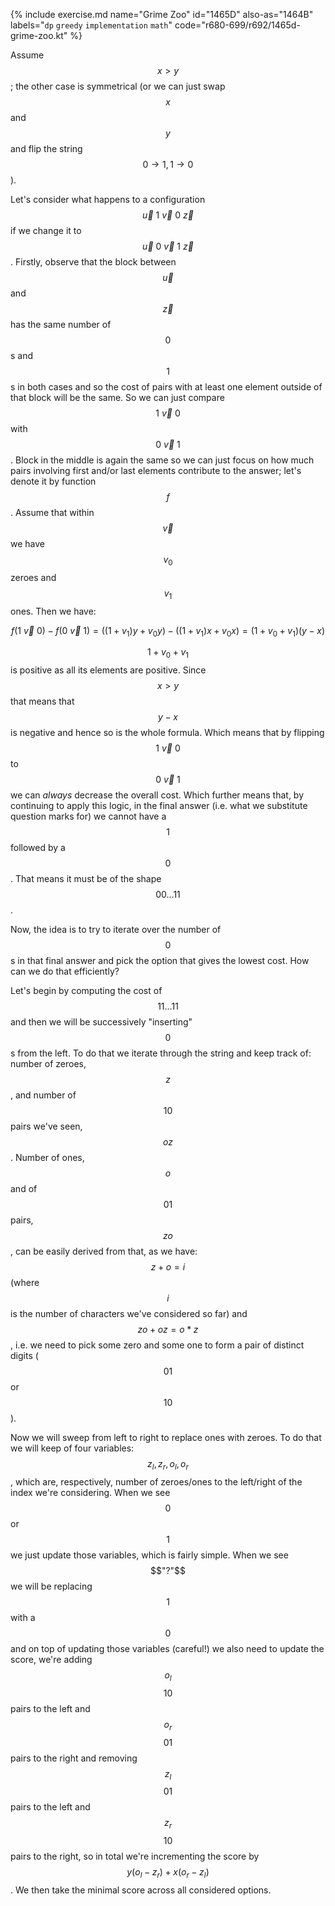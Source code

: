 {% include exercise.md name="Grime Zoo" id="1465D" also-as="1464B" labels="`dp` `greedy` `implementation` `math`" code="r680-699/r692/1465d-grime-zoo.kt" %}

Assume $$x > y$$; the other case is symmetrical (or we can just swap $$x$$ and $$y$$ and flip the string $$0 \to 1, 1 \to 0$$).

Let's consider what happens to a configuration $$\vec{u}\ 1 \ \vec{v}\ 0 \ \vec{z}$$ if we change it to $$\vec{u}\ 0\ \vec{v}\ 1\ \vec{z}$$. Firstly, observe that the block between $$\vec{u}$$ and $$\vec{z}$$ has the same number of $$0$$s and $$1$$s in both cases and so the cost of pairs with at least one element outside of that block will be the same.  So we can just compare $$1\ \vec{v}\ 0$$ with $$0\ \vec{v}\ 1$$.  Block in the middle is again the same so we can just focus on how much pairs involving first and/or last elements contribute to the answer; let's denote it by function $$f$$.  Assume that within $$\vec{v}$$ we have $$v_0$$ zeroes and $$v_1$$ ones.  Then we have:

$$f(1\ \vec{v}\ 0) - f(0\ \vec{v}\ 1) = ((1+v_1)y + v_0 y) - ((1+v_1) x + v_0 x) = (1 + v_0 + v_1)(y - x)$$

$$1 + v_0 + v_1$$ is positive as all its elements are positive.  Since $$x > y$$ that means that $$y-x$$ is negative and hence so is the whole formula.  Which means that by flipping $$1\ \vec{v}\ 0$$ to $$0\ \vec{v}\ 1$$ we can *always* decrease the overall cost.  Which further means that, by continuing to apply this logic, in the final answer (i.e. what we substitute question marks for) we cannot have a $$1$$ followed by a $$0$$.  That means it must be of the shape $$00 \ldots 11$$.

Now, the idea is to try to iterate over the number of $$0$$s in that final answer and pick the option that gives the lowest cost.  How can we do that efficiently?

Let's begin by computing the cost of $$11 \ldots 11$$ and then we will be successively "inserting" $$0$$s from the left. To do that we iterate through the string and keep track of: number of zeroes, $$z$$, and number of $$10$$ pairs we've seen, $$oz$$.  Number of ones, $$o$$ and of $$01$$ pairs, $$zo$$, can be easily derived from that, as we have: $$z + o = i$$ (where $$i$$ is the number of characters we've considered so far) and $$zo + oz = o*z$$, i.e. we need to pick some zero and some one to form a pair of distinct digits ($$01$$ or $$10$$).

Now we will sweep from left to right to replace ones with zeroes. To do that we will keep of four variables: $$z_l, z_r, o_l, o_r$$, which are, respectively, number of zeroes/ones to the left/right of the index we're considering.  When we see $$0$$ or $$1$$ we just update those variables, which is fairly simple.  When we see $$"?"$$ we will be replacing $$1$$ with a $$0$$ and on top of updating those variables (careful!) we also need to update the score, we're adding $$o_l$$ $$10$$ pairs to the left and $$o_r$$ $$01$$ pairs to the right and removing $$z_l$$ $$01$$ pairs to the left and $$z_r$$ $$10$$ pairs to the right, so in total we're incrementing the score by $$y(o_l - z_r) + x(o_r - z_l)$$.  We then take the minimal score across all considered options.
